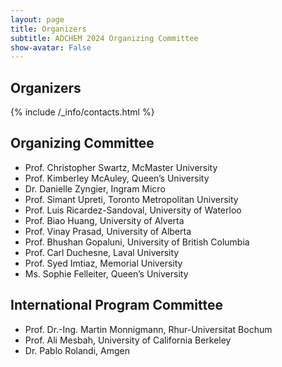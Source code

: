 ```yaml
---
layout: page
title: Organizers
subtitle: ADCHEM 2024 Organizing Committee
show-avatar: False
---
```

 
## Organizers

{% include /_info/contacts.html %}

## Organizing Committee
- Prof. Christopher Swartz, McMaster University
- Prof. Kimberley McAuley, Queen’s University
- Dr. Danielle Zyngier, Ingram Micro
- Prof. Simant Upreti, Toronto Metropolitan University
- Prof. Luis Ricardez-Sandoval, University of Waterloo
- Prof. Biao Huang, University of Alverta
- Prof. Vinay Prasad, University of Alberta
- Prof. Bhushan Gopaluni, University of British Columbia
- Prof. Carl Duchesne, Laval University
- Prof. Syed Imtiaz, Memorial University
- Ms. Sophie Felleiter, Queen’s University

## International Program Committee
- Prof. Dr.-Ing. Martin Monnigmann, Rhur-Universitat Bochum
- Prof. Ali Mesbah, University of California Berkeley
- Dr. Pablo Rolandi, Amgen

<!-- 
## International Program Committee

- Jie Bao, **Chair**, University of New South Wales, Sydney, Australia
- Lakshminarayan Samavedham, **Co-Chair**, National University of Singapore, Singapore 
- Jay Lee, **IEEE Representative**, Korea Advanced Institute of Science and Technology, South Korea

---

## Committee Members

| Name           | Nationality|
|-----------------------|-----|
| Aditya Tulsyan        | USA |
| Ali   Cinar           | USA |
| Bhushan Gopaluni      | CA  |
| Biao Huang            | CA  |
| Brent Young           | NZL |
| Carl Duchesne         | CA  |
| Chang Jun Lee         | KOR |
| Chuei-Tin Chang       | TW  |
| Dexian Huang          | CHN |
| Dinesh Krishnamoorthy | USA | 
| Dongya Zhao           | CHN |
| Fei Liu               | CHN |
| Fengqi You            | USA |
| Furong Gao            | HK  |
| Hector Budman         | CA  |
| Hidekazu Kugemoto     | JP  |
| Hong Yue              | GBR |
| Hongye Su             | CHN |
| Ian Craig             | ZA  |
| Ikuro Mizumoto        | JP  |
| I-Lung Chien          | TW  |
| Jay Hyung Lee         | KOR |
| Jay Liu               | KOR |
| Jay Lu                | USA |
| Jinfeng Liu           | CA  |
| Joe Qin               | USA |
| Joel Paulson          | USA |
| Jong Min Lee          | KOR |
| Jose Ragot            | FRA |
| Juergen Hahn          | USA |
| Jung-Hui Chen         | TW  |
| Kuangrong Hao         | CN  |
| Lei Xie               | CHN |
| Liuping Wang          | AUS |
| Luis Bergh            | CL  |
| Manabu Kano           | JP  |
| Michel Perrier        | CA  |
| Moses Tade            | AUS |
| Qunxiong Zhu          | CHN |
| Ravindra Gudi         | IND |
| Rohit Patwardhan      | SAU |
| Rolf Findeisen        | GER |
| Ronghu Chi            | CN  |
| Shaoyuan Li           | CHN |
| Shiro Masuda          | JP  |
| Shi-Shang Jang        | TW  |
| Sirish Shah           | CA  |
| Shoukat Choudhury     | BD  |
| Stevan Dubljevic      | CA  |
| Steven Ding           | GER |
| Tianhong Pan          | CHN |
| Tongwen Chen          | CA  |
| Toru Yamamoto         | JP  |
| Vinay Kariwala        | IND |
| Xiang Li              | CA  |
| Yalin Wang            | CHN |
| Yi Cao                | CHN |
| Yoshiyuki Yamashita   | JP  |
| Zijiang Shao          | CHN |
| Zoltan Nagy           | USA |
| Zukui Li              | CA  |
 -->